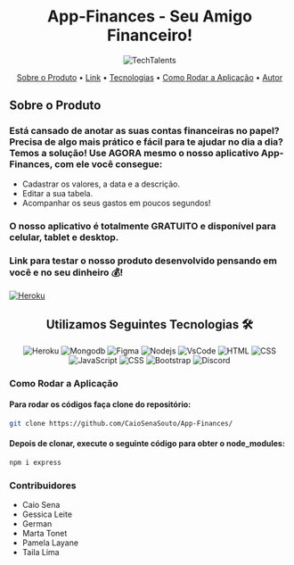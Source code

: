 <div align="center">
  
# App-Finances - Seu Amigo Financeiro!
  
![TechTalents](https://github.com/CaioSenaSouto/App-Finances/blob/main/frontATUALIZADA/assets/Tech%20Talents.png)
  
</div>

<p align="center">
 <a href="#Sobre o Produto">Sobre o Produto</a> •
 <a href="#Link">Link</a> • 
 <a href="#tecnologias">Tecnologias</a> • 
 <a href="#Como Rodar a Aplicação">Como Rodar a Aplicação</a> • 
 <a href="#autor">Autor</a>
</p>

## Sobre o Produto

### <p> Está cansado de anotar as suas contas financeiras no papel? Precisa de algo mais prático e fácil para te ajudar no dia a dia? Temos a solução! Use AGORA mesmo o nosso aplicativo App-Finances, com ele você consegue: 
  - Cadastrar os valores, a data e a descrição.
  - Editar a sua tabela.
  - Acompanhar os seus gastos em poucos segundos! 
### O nosso aplicativo é totalmente GRATUITO e disponível para celular, tablet e desktop. 
### Link para testar o nosso produto desenvolvido pensando em você e no seu dinheiro 💰!

[![Heroku](https://img.shields.io/badge/Heroku-430098?style=for-the-badge&logo=heroku&logoColor=white)](https://teamv-finance.herokuapp.com/)

<div align="center">
  
## Utilizamos Seguintes Tecnologias 🛠

</div>

<div align="center">
  
![Heroku](https://img.shields.io/badge/Heroku-430098?style=for-the-badge&logo=heroku&logoColor=white)
![Mongodb](https://img.shields.io/badge/MongoDB-white?style=for-the-badge&logo=mongodb&logoColor=4EA94B)
![Figma](https://img.shields.io/badge/Figma-F24E1E?style=for-the-badge&logo=figma&logoColor=white)
![Nodejs](https://img.shields.io/badge/Node.js-339933?style=for-the-badge&logo=nodedotjs&logoColor=white)
![VsCode](https://img.shields.io/badge/Visual_Studio-5C2D91?style=for-the-badge&logo=visual%20studio&logoColor=white)
![HTML](https://img.shields.io/badge/HTML5-E34F26?style=for-the-badge&logo=html5&logoColor=white)
![CSS](https://img.shields.io/badge/CSS3-1572B6?style=for-the-badge&logo=css3&logoColor=white)
![JavaScript](https://img.shields.io/badge/JavaScript-323330?style=for-the-badge&logo=javascript&logoColor=F7DF1E)
![CSS](https://img.shields.io/badge/CSS3-1572B6?style=for-the-badge&logo=css3&logoColor=white)
![Bootstrap](https://img.shields.io/badge/Bootstrap-563D7C?style=for-the-badge&logo=bootstrap&logoColor=white)
![Discord](https://img.shields.io/badge/Discord-7289DA?style=for-the-badge&logo=discord&logoColor=white)
  
</div>
  
### Como Rodar a Aplicação
#### Para rodar os códigos faça clone do repositório: 
```sh
git clone https://github.com/CaioSenaSouto/App-Finances/
```
#### Depois de clonar, execute o seguinte código para obter o node_modules:
```sh
npm i express 
```

### Contribuidores
- Caio Sena 
- Gessica Leite
- German
- Marta Tonet
- Pamela Layane
- Taila Lima

